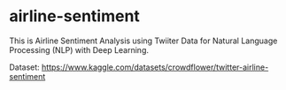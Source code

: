 # airline-sentiment

This is Airline Sentiment Analysis using Twiiter Data for Natural Language Processing (NLP) with Deep Learning.

Dataset: https://www.kaggle.com/datasets/crowdflower/twitter-airline-sentiment
